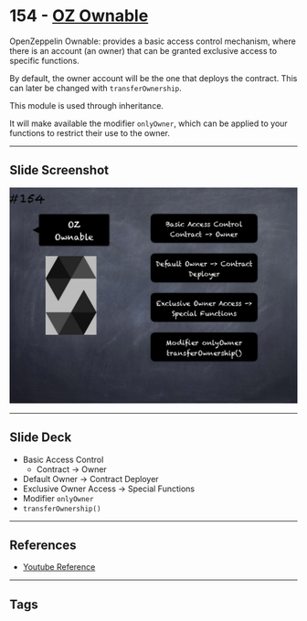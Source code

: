 # 154 - [OZ Ownable](OZ%20Ownable.md)
OpenZeppelin Ownable: provides a basic access control mechanism, where there is an account (an owner) that can be granted exclusive access to specific functions. 

By default, the owner account will be the one that deploys the contract. This can later be changed with `transferOwnership`. 

This module is used through inheritance. 

It will make available the modifier `onlyOwner`, which can be applied to your functions to restrict their use to the owner.

___
## Slide Screenshot
![154.png](../images/solidity201/154.png)
___
## Slide Deck
- Basic Access Control
	- Contract -> Owner
- Default Owner -> Contract Deployer
- Exclusive Owner Access -> Special Functions
- Modifier `onlyOwner`
- `transferOwnership()`
___
## References
- [Youtube Reference](https://youtu.be/C0zBhTgppLQ?t=1642)
___
## Tags